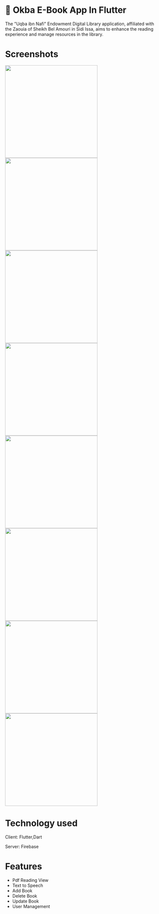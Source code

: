 # 📖 Okba E-Book App In Flutter
The "Uqba ibn Nafi" Endowment Digital Library application, affiliated with the Zaouia of Sheikh Bel Amouri in Sidi Issa, aims to enhance the reading experience and manage resources in the library.

# Screenshots
<div>
   <img src="https://github.com/OTK-98/Okba-Ebook-App/assets/90848942/7a46d7c7-ee89-4f50-ab3f-1148d3a344c1.png" width="300" />
   <img src="https://github.com/OTK-98/Okba-Ebook-App/assets/90848942/e5fd2dc9-a178-42bf-a550-d57afd236d3c.png" width="300" />
   <img src="https://github.com/OTK-98/Okba-Ebook-App/assets/90848942/ce611513-ffce-42cf-96e8-9e1d87afe6b2.png" width="300" />
   <img src="https://github.com/OTK-98/Okba-Ebook-App/assets/90848942/55474831-1874-42ee-8671-5f54f01cb854.png" width="300" />
   <img src="https://github.com/OTK-98/Okba-Ebook-App/assets/90848942/849e860b-799c-44fe-be7b-1729872a590c.png" width="300" />
   <img src="https://github.com/OTK-98/Okba-Ebook-App/assets/90848942/55226d83-cb36-46d7-b953-29f31680f1b9.png" width="300" />
   <img src="https://github.com/OTK-98/Okba-Ebook-App/assets/90848942/0cc43ace-3300-4a52-891f-7a03689c3de7.png" width="300" />
   <img src="https://github.com/OTK-98/Okba-Ebook-App/assets/90848942/25f5fe06-5b32-4aa2-885e-4d6a72c5e4ad.png" width="300" />


</div>

# Technology used

Client: Flutter,Dart

Server: Firebase

# Features
- Pdf Reading View
- Text to Speech
- Add Book
- Delete Book
- Update Book
- User Management



